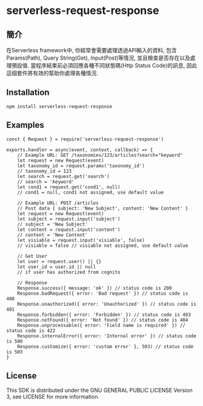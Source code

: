 # serverless-request-response

## 簡介
在Serverless framework中, 你經常會需要處理透過API輸入的資料, 包含Params(Path), Query String(Get), Input(Post)等情況, 並且檢查是否存在以及處理預設值. 當程序結束前必須回應各種不同狀態碼(Http Status Code)的訊息, 因此這個套件將有效的幫助你處理各種情況.

## Installation

```
npm install serverless-request-response
```

## Examples

```
const { Request } = require('serverless-request-response')

exports.handler = async(event, context, callback) => {
    // Example URL: GET /taxonomies/123/articles?search="keyword"
    let request = new Request(event)
    let taxonomy_id = request.params('taxonomy_id')
    // taxonomy_id = 123
    let search = request.get('search')
    // search = 'keyword'
    let cond1 = request.get('cond1', null)
    // cond1 = null, cond1 not assigned, use default value
    
    // Example URL: POST /articles
    // Post data { subject: 'New Subject', content: 'New Content' }
    let request = new Request(event)
    let subject = request.input('subject')
    // subject = 'New Subject'
    let content = request.input('content')
    // content = 'New Content'
    let visiable = request.input('visiable', false)
    // visiable = false // visiable not assigned, use default value
    
    // Get User
    let user = request.user() || {}
    let user_id = user.id || null
    // if user has authorized from cognito
    
    // Response
    Response.success({ message: 'ok' }) // status code is 200
    Response.badRequest({ error: 'Bad request' }) // status code is 400
    Response.unauthorized({ error: 'Unauthorized' }) // status code is 401
    Response.forbidden({ error: 'Forbidden' }) // status code is 403
    Response.notFound({ error: 'Not found' }) // status code is 404
    Response.unprocessable({ error: 'Field name is required' }) // status code is 422
    Response.internalError({ error: 'Internal error' }) // status code is 500
    Response.customize({ error: 'custom error' }, 503) // status code is 503 
}

```

## License

This SDK is distributed under the GNU GENERAL PUBLIC LICENSE Version 3, see LICENSE for more information.